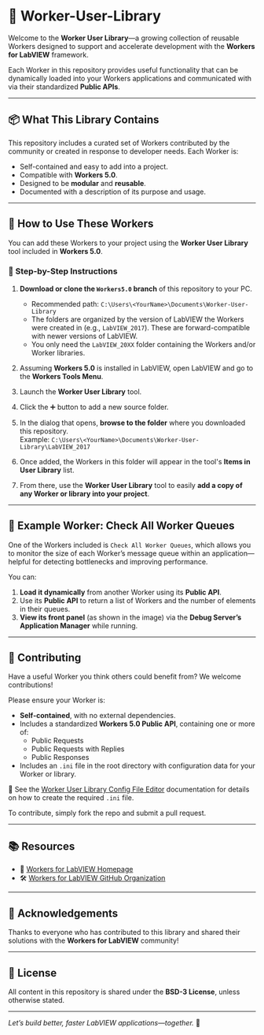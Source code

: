 # 🧰 Worker-User-Library

Welcome to the **Worker User Library**—a growing collection of reusable Workers designed to support and accelerate development with the **Workers for LabVIEW** framework.

Each Worker in this repository provides useful functionality that can be dynamically loaded into your Workers applications and communicated with via their standardized **Public APIs**.

---

## 📦 What This Library Contains

This repository includes a curated set of Workers contributed by the community or created in response to developer needs. Each Worker is:

- Self-contained and easy to add into a project.
- Compatible with **Workers 5.0**.
- Designed to be **modular** and **reusable**.
- Documented with a description of its purpose and usage.

---

## 🚀 How to Use These Workers

You can add these Workers to your project using the **Worker User Library** tool included in **Workers 5.0**.

### 🔧 Step-by-Step Instructions

1. **Download or clone the `Workers5.0` branch** of this repository to your PC.  
   - Recommended path: `C:\Users\<YourName>\Documents\Worker-User-Library`
   - The folders are organized by the version of LabVIEW the Workers were created in (e.g., `LabVIEW_2017`). These are forward-compatible with newer versions of LabVIEW.
   - You only need the `LabVIEW_20XX` folder containing the Workers and/or Worker libraries.

2. Assuming **Workers 5.0** is installed in LabVIEW, open LabVIEW and go to the **Workers Tools Menu**.

3. Launch the **Worker User Library** tool.

4. Click the ➕ button to add a new source folder.

5. In the dialog that opens, **browse to the folder** where you downloaded this repository.  
   Example: `C:\Users\<YourName>\Documents\Worker-User-Library\LabVIEW_2017`

6. Once added, the Workers in this folder will appear in the tool's **Items in User Library** list.

7. From there, use the **Worker User Library** tool to easily **add a copy of any Worker or library into your project**.

---

## 🧪 Example Worker: Check All Worker Queues

One of the Workers included is `Check All Worker Queues`, which allows you to monitor the size of each Worker’s message queue within an application—helpful for detecting bottlenecks and improving performance.

You can:

1. **Load it dynamically** from another Worker using its **Public API**.  
2. Use its **Public API** to return a list of Workers and the number of elements in their queues.  
3. **View its front panel** (as shown in the image) via the **Debug Server’s Application Manager** while running.

---

## 📌 Contributing

Have a useful Worker you think others could benefit from? We welcome contributions!

Please ensure your Worker is:

- **Self-contained**, with no external dependencies.
- Includes a standardized **Workers 5.0 Public API**, containing one or more of:
  - Public Requests
  - Public Requests with Replies
  - Public Responses
- Includes an `.ini` file in the root directory with configuration data for your Worker or library.

📘 See the [Worker User Library Config File Editor](https://docs.workersforlabview.io/workers-tools/workers-tools-menu/worker-user-library/config-file-editor) documentation for details on how to create the required `.ini` file.

To contribute, simply fork the repo and submit a pull request.

---

## 📚 Resources

- 💬 [Workers for LabVIEW Homepage](https://community.workersforlabview.io/)  
- 🛠️ [Workers for LabVIEW GitHub Organization](https://github.com/w4lv-community)

---

## 🙌 Acknowledgements

Thanks to everyone who has contributed to this library and shared their solutions with the **Workers for LabVIEW** community!

---

## 📄 License

All content in this repository is shared under the **BSD-3 License**, unless otherwise stated.

---

*Let’s build better, faster LabVIEW applications—together.* 💛
